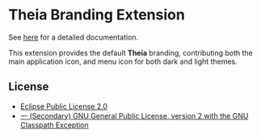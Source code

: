 # Theia Branding Extension

See [here](https://www.theia-ide.org/doc/index.html) for a detailed documentation.

This extension provides the default **Theia** branding, contributing both
the main application icon, and menu icon for both dark and light themes.

## License
- [Eclipse Public License 2.0](http://www.eclipse.org/legal/epl-2.0/)
- [一 (Secondary) GNU General Public License, version 2 with the GNU Classpath Exception](https://projects.eclipse.org/license/secondary-gpl-2.0-cp)
